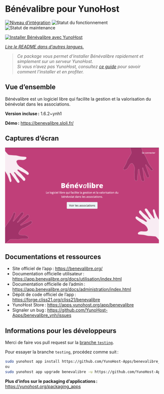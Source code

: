 <!--
Nota bene : ce README est automatiquement généré par <https://github.com/YunoHost/apps/tree/master/tools/readme_generator>
Il NE doit PAS être modifié à la main.
-->

# Bénévalibre pour YunoHost

[![Niveau d’intégration](https://apps.yunohost.org/badge/integration/benevalibre)](https://ci-apps.yunohost.org/ci/apps/benevalibre/)
![Statut du fonctionnement](https://apps.yunohost.org/badge/state/benevalibre)
![Statut de maintenance](https://apps.yunohost.org/badge/maintained/benevalibre)

[![Installer Bénévalibre avec YunoHost](https://install-app.yunohost.org/install-with-yunohost.svg)](https://install-app.yunohost.org/?app=benevalibre)

*[Lire le README dans d'autres langues.](./ALL_README.md)*

> *Ce package vous permet d’installer Bénévalibre rapidement et simplement sur un serveur YunoHost.*  
> *Si vous n’avez pas YunoHost, consultez [ce guide](https://yunohost.org/install) pour savoir comment l’installer et en profiter.*

## Vue d’ensemble

Bénévalibre est un logiciel libre qui facilite la gestion et la valorisation du bénévolat dans les associations.


**Version incluse :** 1.6.2~ynh1

**Démo :** <https://benevalibre.sloli.fr/>

## Captures d’écran

![Capture d’écran de Bénévalibre](./doc/screenshots/screenshot.png)

## Documentations et ressources

- Site officiel de l’app : <https://benevalibre.org/>
- Documentation officielle utilisateur : <https://app.benevalibre.org/docs/utilisation/index.html>
- Documentation officielle de l’admin : <https://app.benevalibre.org/docs/administration/index.html>
- Dépôt de code officiel de l’app : <https://forge.cliss21.org/cliss21/benevalibre>
- YunoHost Store : <https://apps.yunohost.org/app/benevalibre>
- Signaler un bug : <https://github.com/YunoHost-Apps/benevalibre_ynh/issues>

## Informations pour les développeurs

Merci de faire vos pull request sur la [branche `testing`](https://github.com/YunoHost-Apps/benevalibre_ynh/tree/testing).

Pour essayer la branche `testing`, procédez comme suit :

```bash
sudo yunohost app install https://github.com/YunoHost-Apps/benevalibre_ynh/tree/testing --debug
ou
sudo yunohost app upgrade benevalibre -u https://github.com/YunoHost-Apps/benevalibre_ynh/tree/testing --debug
```

**Plus d’infos sur le packaging d’applications :** <https://yunohost.org/packaging_apps>
